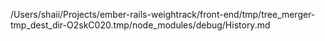 /Users/shaii/Projects/ember-rails-weightrack/front-end/tmp/tree_merger-tmp_dest_dir-O2skC020.tmp/node_modules/debug/History.md